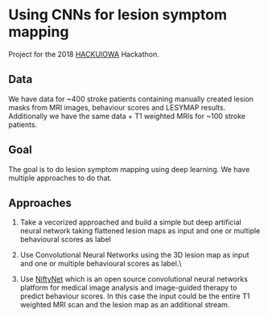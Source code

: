 # Using CNNs for lesion symptom mapping
Project for the 2018 [HACKUIOWA](https://bigdata.uiowa.edu/) Hackathon.  
  
## Data
We have data for ~400 stroke patients containing manually created lesion masks from MRI images, behaviour scores and LESYMAP results.  
Additionally we have the same data + T1 weighted MRIs for ~100 stroke patients.  

## Goal
The goal is to do lesion symptom mapping using deep learning. We have multiple approaches to do that.

## Approaches

1. Take a vecorized approached and build a simple but deep artificial neural network taking flattened lesion maps as input and one or multiple behavioural scores as label

2. Use Convolutional Neural Networks using the 3D lesion map as input and one or multiple behavioural scores as label.\

3. Use [NiftyNet](http://www.niftynet.io/) which is an open source convolutional neural networks platform for medical image analysis and image-guided therapy to predict behaviour scores. In this case the input could be the entire T1 weighted MRI scan and the lesion map as an additional stream.
